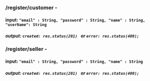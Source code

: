 
###   /register/customer -
####  input: ``` "email" : String, "password" : String, "name" : String, "userName": String ```
##### output: ```created: res.status(201) ``` or ```error: res.status(400); ```

###   /register/seller -
####  input: ``` "email" : String, "password" : String, "name" : String ```
##### output: ```created: res.status(201) ``` or ```error: res.status(400); ```




